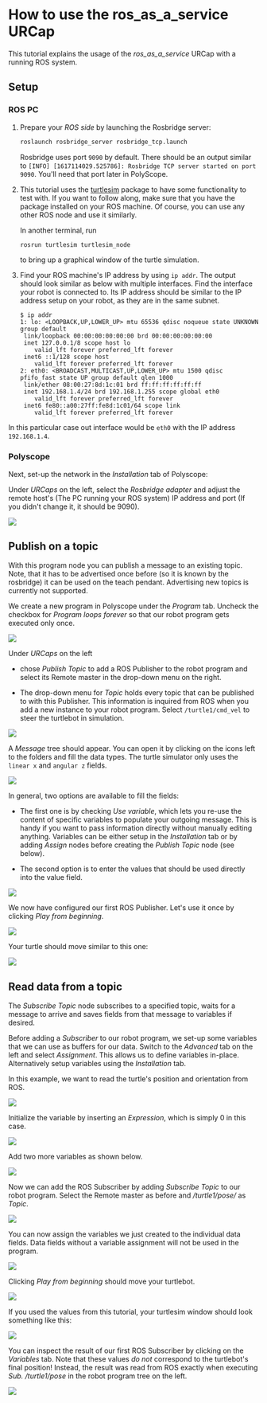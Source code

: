 # How to use the ros_as_a_service URCap

This tutorial explains the usage of the _ros_as_a_service_ URCap with a running ROS system.

## Setup
### ROS PC
1. Prepare your _ROS side_ by launching the Rosbridge server:
   ```bash
   roslaunch rosbridge_server rosbridge_tcp.launch
   ```
   Rosbridge uses port `9090` by default. There should be an output similar to `[INFO] [1617114029.525786]: Rosbridge TCP server started on port 9090`.
   You'll need that port later in PolyScope.

2. This tutorial uses the [turtlesim](http://wiki.ros.org/turtlesim) package to have some functionality to test with.
   If you want to follow along, make sure that you have the package installed on your ROS machine. Of course, you can use any other ROS node and use it similarly.

   In another terminal, run

    ```bash
    rosrun turtlesim turtlesim_node
    ```
    to bring up a graphical window of the turtle simulation.

3. Find your ROS machine's IP address by using `ip addr`. The output should look similar as below with multiple interfaces. Find the interface your robot is connected to. Its IP address should be similar to the IP address setup on your robot, as they are in the same subnet.

   ```
   $ ip addr
   1: lo: <LOOPBACK,UP,LOWER_UP> mtu 65536 qdisc noqueue state UNKNOWN group default
    link/loopback 00:00:00:00:00:00 brd 00:00:00:00:00:00
    inet 127.0.0.1/8 scope host lo
       valid_lft forever preferred_lft forever
    inet6 ::1/128 scope host
       valid_lft forever preferred_lft forever
   2: eth0: <BROADCAST,MULTICAST,UP,LOWER_UP> mtu 1500 qdisc pfifo_fast state UP group default qlen 1000
    link/ether 08:00:27:8d:1c:01 brd ff:ff:ff:ff:ff:ff
    inet 192.168.1.4/24 brd 192.168.1.255 scope global eth0
       valid_lft forever preferred_lft forever
    inet6 fe80::a00:27ff:fe8d:1c01/64 scope link
       valid_lft forever preferred_lft forever

In this particular case out interface would be `eth0` with the IP address `192.168.1.4`.

### Polyscope

Next, set-up the network in the _Installation_ tab of Polyscope:

Under _URCaps_ on the left, select the _Rosbridge adapter_ and adjust the remote host's (The PC running your ROS system) IP address and port (If you didn't change it, it should be 9090).



![](./resources/tutorial/1.png)

## Publish on a topic

With this program node you can publish a message to an existing topic. Note, that it has to be advertised once before (so it is known by the rosbridge) it can be used on the teach pendant. Advertising new topics is currently not supported.

We create a new program in Polyscope under the _Program_ tab. Uncheck the checkbox for _Program loops forever_ so that our robot program gets executed only once.

![](./resources/tutorial/2.png)




Under _URCaps_ on the left

* chose _Publish Topic_ to add a ROS Publisher to the robot program and select its Remote master in the drop-down menu on the right.

* The drop-down menu for _Topic_ holds every topic that can be published to with this Publisher. This information is inquired from ROS when you add a new instance to your robot program. Select `/turtle1/cmd_vel` to steer the turtlebot in simulation.


![](./resources/tutorial/3.png)


A _Message_ tree should appear. You can open it by clicking on the icons left to the folders and fill the data types. The turtle simulator only uses the `linear x` and `angular z` fields.


![](./resources/tutorial/4.png)

In general, two options are available to fill the fields:

* The first one is by checking _Use variable_, which lets you re-use the content of specific variables to populate your outgoing message. This is handy if you want to pass information directly without manually editing anything. Variables can be either setup in the _Installation_ tab or by adding _Assign_ nodes before creating the _Publish Topic_ node (see below).

* The second option is to enter the values that should be used directly into the value field.


![](./resources/tutorial/6.png)

We now have configured our first ROS Publisher. Let's use it once by clicking _Play from beginning_.

![](./resources/tutorial/7.png)

Your turtle should move similar to this one:

![](./resources/tutorial/8.png)


## Read data from a topic

The _Subscribe Topic_ node subscribes to a specified topic, waits for a message to arrive and saves fields from that message to variables if desired.

Before adding a _Subscriber_ to our robot program, we set-up some variables that we can use as buffers for our data. Switch to the _Advanced_ tab on the left and select _Assignment_. This allows us to define variables in-place. Alternatively setup variables using the  _Installation_ tab.

In this example, we want to read the turtle's position and orientation from ROS.


![](./resources/tutorial/9.png)

Initialize the variable by inserting an _Expression_, which is simply 0 in this case.

![](./resources/tutorial/10.png)

Add two more variables as shown below.

![](./resources/tutorial/11.png)

Now we can add the ROS Subscriber by adding _Subscribe Topic_ to our robot program. Select the Remote master as before and _/turtle1/pose/_ as _Topic_.

![](./resources/tutorial/12.png)

You can now assign the variables we just created to the individual data fields. Data fields without a variable assignment will not be used in the program.


![](./resources/tutorial/13.png)

Clicking _Play from beginning_ should move your turtlebot.

![](./resources/tutorial/14.png)

If you used the values from this tutorial, your turtlesim window should look something like this:

![](./resources/tutorial/15.png)

You can inspect the result of our first ROS Subscriber by clicking on the _Variables_ tab. Note that these values _do not_ correspond to the turtlebot's final position! Instead, the result was read from ROS exactly when executing _Sub. /turtle1/pose_ in the robot program tree on the left.

![](./resources/tutorial/16.png)
